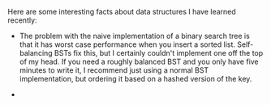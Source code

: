 Here are some interesting facts about data structures I have learned recently:

- The problem with the naive implementation of a binary search tree is that it has worst case performance when you insert a sorted list. Self-balancing BSTs fix this, but I certainly couldn't implement one off the top of my head. If you need a roughly balanced BST and you only have five minutes to write it, I recommend just using a normal BST implementation, but ordering it based on a hashed version of the key. 

- 